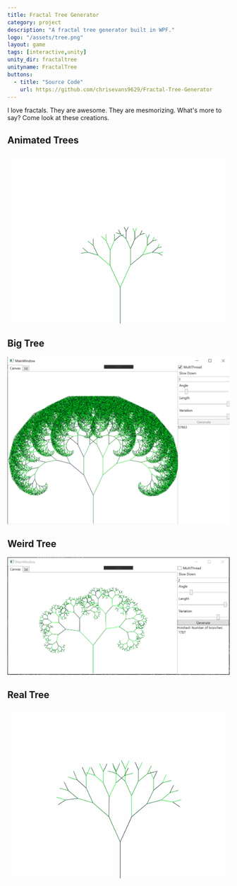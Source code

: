 ```yaml
---
title: Fractal Tree Generator
category: project
description: "A fractal tree generator built in WPF."
logo: "/assets/tree.png"
layout: game
tags: [interactive,unity]
unity_dir: fractaltree
unityname: FractalTree
buttons:
  - title: "Source Code"
    url: https://github.com/chrisevans9629/Fractal-Tree-Generator
---
```


I love fractals.  They are awesome.  They are mesmorizing.  What's more to say?  Come look at these creations.

## Animated Trees
![tree](/assets/images/tree.gif)

## Big Tree
![big tree](/assets/images/tree2.PNG)

## Weird Tree
![variable tree](/assets/images/tree1.PNG)

## Real Tree
![slow tree](/assets/images/tree1.gif)